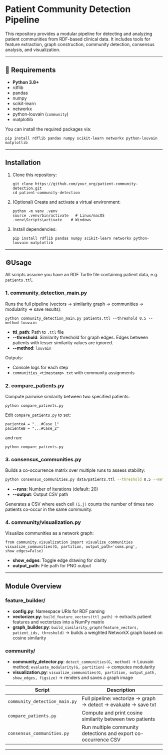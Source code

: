 # Patient Community Detection Pipeline

This repository provides a modular pipeline for detecting and analyzing patient communities from RDF-based clinical data. It includes tools for feature extraction, graph construction, community detection, consensus analysis, and visualization.

---

## 🔧 Requirements

- **Python 3.8+**
- rdflib
- pandas
- numpy
- scikit-learn
- networkx
- python-louvain (`community`)
- matplotlib

You can install the required packages via:

```
pip install rdflib pandas numpy scikit-learn networkx python-louvain matplotlib
```

---

## Installation

1. Clone this repository:
   ```
   git clone https://github.com/your_org/patient-community-detection.git
   cd patient-community-detection
   ```
2. (Optional) Create and activate a virtual environment:
   ```
   python -m venv .venv
   source .venv/bin/activate   # Linux/macOS
   .venv\Scripts\activate    # Windows
   ```
3. Install dependencies:
   ```
   pip install rdflib pandas numpy scikit-learn networkx python-louvain matplotlib
   ```

---

## ⚙Usage

All scripts assume you have an RDF Turtle file containing patient data, e.g. `patients.ttl`.

### 1. community_detection_main.py
Runs the full pipeline (vectors → similarity graph → communities → modularity → save results):

```
python community_detection_main.py patients.ttl --threshold 0.5 --method louvain
```

- **ttl_path**: Path to `.ttl` file  
- **--threshold**: Similarity threshold for graph edges. Edges between patients with lesser similarity values are ignored. 
- **--method**: `louvain`

Outputs:
- Console logs for each step  
- `communities_<timestamp>.txt` with community assignments  

### 2. compare_patients.py
Compute pairwise similarity between two specified patients:

```
python compare_patients.py
```

Edit `compare_patients.py` to set:
```
pacienteA = "...#Case_1"
pacienteB = "...#Case_2"
```
and run:
```
python compare_patients.py
```

### 3. consensus_communities.py
Builds a co-occurrence matrix over multiple runs to assess stability:

```bash
python consensus_communities.py data/patients.ttl --threshold 0.5 --method louvain --runs 20 --output consensus.csv
```

- **--runs**: Number of iterations (default: 20)  
- **--output**: Output CSV path  

Generates a CSV where each cell `(i,j)` counts the number of times two patients co-occur in the same community.

### 4. community/visualization.py
Visualize communities as a network graph:

```
from community.visualization import visualize_communities
visualize_communities(G, partition, output_path='coms.png', show_edges=False)
```

- **show_edges**: Toggle edge drawing for clarity  
- **output_path**: File path for PNG output  

---

## Module Overview

### feature_builder/
- **config.py**: Namespace URIs for RDF parsing  
- **vectorizer.py**: `build_feature_vectors(ttl_path)` → extracts patient features and vectorizes into a NumPy matrix  
- **graph_builder.py**: `build_similarity_graph(feature_vectors, patient_ids, threshold)` → builds a weighted NetworkX graph based on cosine similarity  

### community/
- **community_detector.py**: `detect_communities(G, method)` → Louvain method; `evaluate_modularity(G, partition)` → computes modularity  
- **visualization.py**: `visualize_communities(G, partition, output_path, show_edges, figsize)` → renders and saves a graph image  

| Script                        | Description                                                      |
|-------------------------------|------------------------------------------------------------------|
| `community_detection_main.py` | Full pipeline: vectorize → graph → detect → evaluate → save txt  |
| `compare_patients.py`         | Compute and print cosine similarity between two patients         |
| `consensus_communities.py`    | Run multiple community detections and export co-occurrence CSV   |

---
